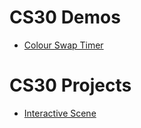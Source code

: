 # CS30 Demos
- [Colour Swap Timer](colour-time-swap)

# CS30 Projects
- [Interactive Scene](interactive-scene)
